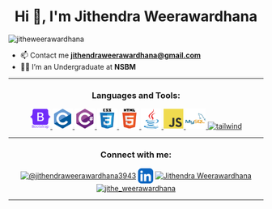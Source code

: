 <h1 align="center">Hi 👋, I'm Jithendra Weerawardhana</h1>

<p align="left"> <img src="https://komarev.com/ghpvc/?username=jitheweerawardhana&label=Profile%20views&color=0e75b6&style=flat" alt="jitheweerawardhana" /> </p>

- 📫 Contact me **jithendraweerawardhana@gmail.com**
-  🧑‍🎓 I’m an Undergraduate at **NSBM**
---


<h3 align="center">Languages and Tools:</h3>
<p align="center"> <a href="https://getbootstrap.com" target="_blank" rel="noreferrer"> <img src="https://raw.githubusercontent.com/devicons/devicon/master/icons/bootstrap/bootstrap-plain-wordmark.svg" alt="bootstrap" width="40" height="40"/> </a> <a href="https://www.cprogramming.com/" target="_blank" rel="noreferrer"> <img src="https://raw.githubusercontent.com/devicons/devicon/master/icons/c/c-original.svg" alt="c" width="40" height="40"/> </a> <a href="https://www.w3schools.com/cs/" target="_blank" rel="noreferrer"> <img src="https://raw.githubusercontent.com/devicons/devicon/master/icons/csharp/csharp-original.svg" alt="csharp" width="40" height="40"/> </a> <a href="https://www.w3schools.com/css/" target="_blank" rel="noreferrer"> <img src="https://raw.githubusercontent.com/devicons/devicon/master/icons/css3/css3-original-wordmark.svg" alt="css3" width="40" height="40"/> </a> <a href="https://www.w3.org/html/" target="_blank" rel="noreferrer"> <img src="https://raw.githubusercontent.com/devicons/devicon/master/icons/html5/html5-original-wordmark.svg" alt="html5" width="40" height="40"/> </a> <a href="https://www.java.com" target="_blank" rel="noreferrer"> <img src="https://raw.githubusercontent.com/devicons/devicon/master/icons/java/java-original.svg" alt="java" width="40" height="40"/> </a> <a href="https://developer.mozilla.org/en-US/docs/Web/JavaScript" target="_blank" rel="noreferrer"> <img src="https://raw.githubusercontent.com/devicons/devicon/master/icons/javascript/javascript-original.svg" alt="javascript" width="40" height="40"/> </a> <a href="https://www.mysql.com/" target="_blank" rel="noreferrer"> <img src="https://raw.githubusercontent.com/devicons/devicon/master/icons/mysql/mysql-original-wordmark.svg" alt="mysql" width="40" height="40"/> </a> <a href="https://tailwindcss.com/" target="_blank" rel="noreferrer"> <img src="https://www.vectorlogo.zone/logos/tailwindcss/tailwindcss-icon.svg" alt="tailwind" width="40" height="40"/> </a> </p>

---

<h3 align="center">Connect with me:</h3>
<p align="center">
<a href="https://www.youtube.com/channel/UCQsbVbmKBulMGydkHSvI3GQ" target="blank"><img align="center" src="https://static-00.iconduck.com/assets.00/youtube-icon-2048x2048-gedp2icy.png" alt="@jithendraweerawardhana3943" height="30" width="30" /></a>
<a href="https://www.linkedin.com/in/jithendra-weerawardhana/" target="blank"><img align="center" src="https://github.com/tandpfun/skill-icons/blob/main/icons/LinkedIn.svg" alt="Jithendra Weerawardhana" height="30" width="30" /></a>
<a href="https://www.facebook.com/jithendera.weerawardana?mibextid=LQQJ4d" target="blank"><img align="center" src="https://raw.githubusercontent.com/rahuldkjain/github-profile-readme-generator/master/src/images/icons/Social/facebook.svg" alt="Jithendra Weerawardhana" height="30" width="30" /></a>
<a href="https://www.instagram.com/invites/contact/?igsh=1v056s1jf8vry&utm_content=1uiy9fkh/" target="blank"><img align="center" src="https://www.edigitalagency.com.au/wp-content/uploads/new-Instagram-icon-png-full-colour.png" alt="jithe_weerawardhana" height="30" width="30" /></a>
</p>

---
